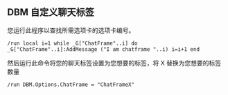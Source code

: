 ## DBM 自定义聊天标签

您运行此程序以查找所需选项卡的选项卡编号。

`/run local i=1 while _G["ChatFrame"..i] do _G["ChatFrame"..i]:AddMessage ("I am chatframe "..i) i=i+1 end`

然后运行此命令将您的聊天标签设置为您想要的标签，将 X 替换为您想要的标签数量

`/run DBM.Options.ChatFrame = "ChatFrameX"`
